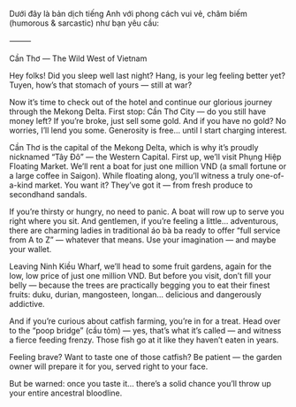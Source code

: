 Dưới đây là bản dịch tiếng Anh với phong cách vui vẻ, châm biếm (humorous & sarcastic) như bạn yêu cầu:

⸻

Cần Thơ — The Wild West of Vietnam

Hey folks! Did you sleep well last night?
Hang, is your leg feeling better yet? Tuyen, how’s that stomach of yours — still at war?

Now it’s time to check out of the hotel and continue our glorious journey through the Mekong Delta.
First stop: Cần Thơ City — do you still have money left?
If you’re broke, just sell some gold. And if you have no gold? No worries, I’ll lend you some. Generosity is free… until I start charging interest.

Cần Thơ is the capital of the Mekong Delta, which is why it’s proudly nicknamed “Tây Đô” — the Western Capital.
First up, we’ll visit Phụng Hiệp Floating Market. We’ll rent a boat for just one million VND (a small fortune or a large coffee in Saigon).
While floating along, you’ll witness a truly one-of-a-kind market. You want it? They’ve got it — from fresh produce to secondhand sandals.

If you’re thirsty or hungry, no need to panic. A boat will row up to serve you right where you sit.
And gentlemen, if you’re feeling a little… adventurous, there are charming ladies in traditional áo bà ba ready to offer “full service from A to Z” — whatever that means. Use your imagination — and maybe your wallet.

Leaving Ninh Kiều Wharf, we’ll head to some fruit gardens, again for the low, low price of just one million VND.
But before you visit, don’t fill your belly — because the trees are practically begging you to eat their finest fruits: duku, durian, mangosteen, longan… delicious and dangerously addictive.

And if you’re curious about catfish farming, you’re in for a treat. Head over to the “poop bridge” (cầu tỏm) — yes, that’s what it’s called — and witness a fierce feeding frenzy. Those fish go at it like they haven’t eaten in years.

Feeling brave? Want to taste one of those catfish? Be patient — the garden owner will prepare it for you, served right to your face.

But be warned: once you taste it… there’s a solid chance you’ll throw up your entire ancestral bloodline.

